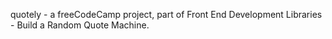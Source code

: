 quotely - a freeCodeCamp project, part of Front End Development Libraries -  Build a Random Quote Machine.
